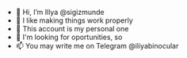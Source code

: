 - 👋 Hi, I’m Illya @sigizmunde
- 👀 I like making things work properly
- 🌱 This account is my personal one
- 💞️ I'm looking for oportunities, so
- 📫 You may write me on Telegram @iliyabinocular

<!---
sigizmunde/sigizmunde is a ✨ special ✨ repository because its `README.md` (this file) appears on your GitHub profile.
You can click the Preview link to take a look at your changes.
--->
